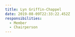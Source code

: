 ```yaml
---
title: Lyn Griffin-Chappel
date: 2019-08-09T22:33:22.452Z
responsibilities:
  - Member
  - Chairperson
---
```



